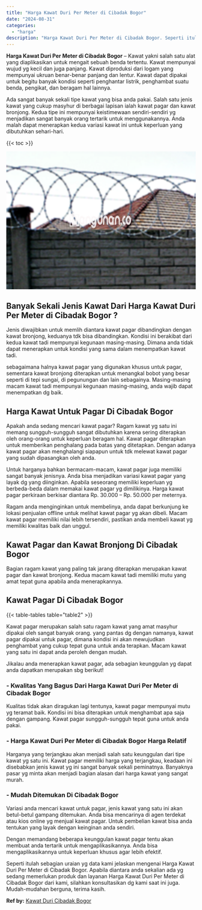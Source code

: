 ```yaml
---
title: "Harga Kawat Duri Per Meter di Cibadak Bogor"
date: "2024-08-31"
categories: 
  - "harga"
description: "Harga Kawat Duri Per Meter di Cibadak Bogor. Seperti itulah sebagian uraian yg data kami jelaskan mengenai Harga Kawat Duri Per Meter di Cibadak Bogor. Apabi..."
---
```


**Harga Kawat Duri Per Meter di Cibadak Bogor** – Kawat yakni salah satu alat yang diaplikasikan untuk mengait sebuah benda tertentu. Kawat mempunyai wujud yg kecil dan juga panjang. Kawat diproduksi dari logam yang mempunyai ukruan benar-benar panjang dan lentur. Kawat dapat dipakai untuk begitu banyak kondisi seperti penghantar listrik, penghambat suatu benda, pengikat, dan beragam hal lainnya.

Ada sangat banyak sekali tipe kawat yang bisa anda pakai. Salah satu jenis kawat yang cukup masyhur di berbagai lapisan ialah kawat pagar dan kawat bronjong. Kedua tipe ini mempunyai keistimewaan sendiri-sendiri yg menjadikan sangat banyak orang tertarik untuk menggunakannya. Anda malah dapat menerapkan kedua variasi kawat ini untuk keperluan yang dibutuhkan sehari-hari.

{{< toc >}}

![Harga Kawat Duri Per Meter di Cibadak Bogor](/images/jual-kawat-murah14.png)

## Banyak Sekali Jenis Kawat Dari Harga Kawat Duri Per Meter di Cibadak Bogor ?

Jenis diwajibkan untuk memlih diantara kawat pagar dibandingkan dengan kawat bronjong, keduanya tdk bisa dibandingkan. Kondisi ini berakibat dari kedua kawat tadi mempunyai kegunaan masing-masing. Dimana anda tidak dapat menerapkan untuk kondisi yang sama dalam menempatkan kawat tadi.

sebagaimana halnya kawat pagar yang digunakan khusus untuk pagar, sementara kawat bronjong diterapkan untuk menangkal bobot yang besar seperti di tepi sungai, di pegunungan dan lain sebagainya. Masing-masing macam kawat tadi mempunyai kegunaan masing-masing, anda wajib dapat menempatkan dg baik.

## Harga Kawat Untuk Pagar Di Cibadak Bogor

Apakah anda sedang mencari kawat pagar? Ragam kawat yg satu ini memang sungguh-sungguh sangat dibutuhkan karena sering diterapkan oleh orang-orang untuk keperluan beragam hal. Kawat pagar diterapkan untuk memberikan penghalang pada batas yang ditetapkan. Dengan adanya kawat pagar akan menghalangi siapapun untuk tdk melewat kawat pagar yang sudah dipasangkan oleh anda.

Untuk harganya bahkan bermacam-macam, kawat pagar juga memiliki sangat banyak jenisnya. Anda bisa menjadikan variasi kawat pagar yang layak dg yang diinginkan. Apabila seseorang memiliki keperluan yg berbeda-beda dalam memakai kawat pagar yg dimilikinya. Harga kawat pagar perkiraan berkisar diantara Rp. 30.000 – Rp. 50.000 per meternya.

Ragam anda menginginkan untuk membelinya, anda dapat berkunjung ke lokasi penjualan offline untuk melihat kawat pagar yg akan dibeli. Macam kawat pagar memiliki nilai lebih tersendiri, pastikan anda membeli kawat yg memiliki kwalitas baik dan unggul.

## Kawat Pagar dan Kawat Bronjong Di Cibadak Bogor

Bagian ragam kawat yang paling tak jarang diterapkan merupakan kawat pagar dan kawat bronjong. Kedua macam kawat tadi memiliki mutu yang amat tepat guna apabila anda menerapkannya.

## Kawat Pagar Di Cibadak Bogor

{{< table-tables table="table2" >}}

Kawat pagar merupakan salah satu ragam kawat yang amat masyhur dipakai oleh sangat banyak orang. yang pantas dg dengan namanya, kawat pagar dipakai untuk pagar, dimana kondisi ini akan mewujudkan penghambat yang cukup tepat guna untuk anda terapkan. Macam kawat yang satu ini dapat anda peroleh dengan mudah.

Jikalau anda menerapkan kawat pagar, ada sebagian keunggulan yg dapat anda dapatkan merupakan sbg berikut!

### \- Kwalitas Yang Bagus Dari Harga Kawat Duri Per Meter di Cibadak Bogor

Kualitas tidak akan diragukan lagi tentunya, kawat pagar mempunyai mutu yg teramat baik. Kondisi ini bisa diterapkan untuk menghambat apa saja dengan gampang. Kawat pagar sungguh-sungguh tepat guna untuk anda pakai.

### \- Harga Kawat Duri Per Meter di Cibadak Bogor Harga Relatif

Harganya yang terjangkau akan menjadi salah satu keunggulan dari tipe kawat yg satu ini. Kawat pagar memiliki harga yang terjangkau, keadaan ini disebabkan jenis kawat yg ini sangat banyak sekali peminatnya. Banyaknya pasar yg minta akan menjadi bagian alasan dari harga kawat yang sangat murah.

### \- Mudah Ditemukan Di Cibadak Bogor

Variasi anda mencari kawat untuk pagar, jenis kawat yang satu ini akan betul-betul gampang ditemukan. Anda bisa mencarinya di agen terdekat atau kios online yg menjual kawat pagar. Untuk pembelian kawat bisa anda tentukan yang layak dengan keinginan anda sendiri.

Dengan memandang beberapa keunggulan kawat pagar tentu akan membuat anda tertarik untuk mengaplikasikannya. Anda bisa mengaplikasikannya untuk keperluan khusus agar lebih efektif.

Seperti itulah sebagian uraian yg data kami jelaskan mengenai Harga Kawat Duri Per Meter di Cibadak Bogor. Apabila diantara anda sekalian ada yg sedang memerlukan produk dan layanan Harga Kawat Duri Per Meter di Cibadak Bogor dari kami, silahkan konsultasikan dg kami saat ini juga. Mudah-mudahan berguna, terima kasih.

**Ref by:** [Kawat Duri Cibadak Bogor](https://id.wikipedia.org/wiki/Kawat)
